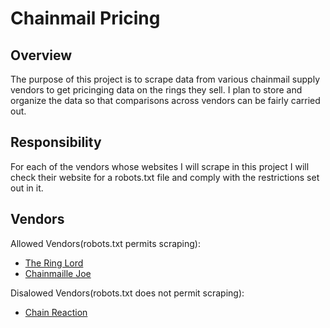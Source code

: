 # Chainmail Pricing

## Overview

The purpose of this project is to scrape data from various chainmail supply vendors to get pricinging data on the rings they sell. I plan to store and organize the data so that comparisons across vendors can be fairly carried out.

## Responsibility

For each of the vendors whose websites I will scrape in this project I will check their website for a robots.txt file and comply with the restrictions set out in it.

## Vendors

Allowed Vendors(robots.txt permits scraping):
* [The Ring Lord](https://theringlord.com/)
* [Chainmaille Joe](https://www.chainmailjoe.com/)

Disalowed Vendors(robots.txt does not permit scraping):
* [Chain Reaction](https://www.chain-reaction.ca/)